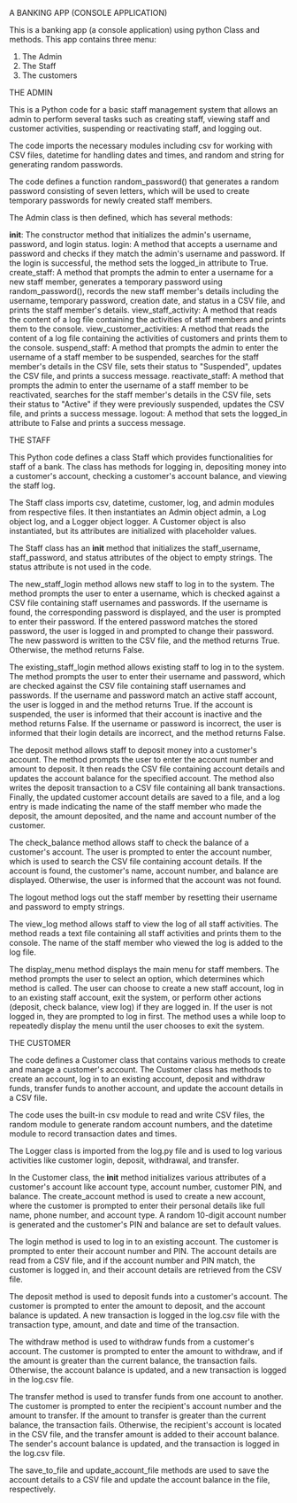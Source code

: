 A BANKING APP (CONSOLE APPLICATION)


This is a banking app (a console application) using python Class and methods.
This app contains three menu: 
1.	The Admin
2.	The Staff
3.	The customers



THE ADMIN


This is a Python code for a basic staff management system that allows an admin to perform several tasks such as creating staff, viewing staff and customer activities, suspending or reactivating staff, and logging out.

The code imports the necessary modules including csv for working with CSV files, datetime for handling dates and times, and random and string for generating random passwords.

The code defines a function random_password() that generates a random password consisting of seven letters, which will be used to create temporary passwords for newly created staff members.

The Admin class is then defined, which has several methods:

__init__: The constructor method that initializes the admin's username, password, and login status.
login: A method that accepts a username and password and checks if they match the admin's username and password. If the login is successful, the method sets the logged_in attribute to True.
create_staff: A method that prompts the admin to enter a username for a new staff member, generates a temporary password using random_password(), records the new staff member's details including the username, temporary password, creation date, and status in a CSV file, and prints the staff member's details.
view_staff_activity: A method that reads the content of a log file containing the activities of staff members and prints them to the console.
view_customer_activities: A method that reads the content of a log file containing the activities of customers and prints them to the console.
suspend_staff: A method that prompts the admin to enter the username of a staff member to be suspended, searches for the staff member's details in the CSV file, sets their status to "Suspended", updates the CSV file, and prints a success message.
reactivate_staff: A method that prompts the admin to enter the username of a staff member to be reactivated, searches for the staff member's details in the CSV file, sets their status to "Active" if they were previously suspended, updates the CSV file, and prints a success message.
logout: A method that sets the logged_in attribute to False and prints a success message.



THE STAFF


This Python code defines a class Staff which provides functionalities for staff of a bank. The class has methods for logging in, depositing money into a customer's account, checking a customer's account balance, and viewing the staff log.

The Staff class imports csv, datetime, customer, log, and admin modules from respective files. It then instantiates an Admin object admin, a Log object log, and a Logger object logger. A Customer object is also instantiated, but its attributes are initialized with placeholder values.

The Staff class has an __init__ method that initializes the staff_username, staff_password, and status attributes of the object to empty strings. The status attribute is not used in the code.

The new_staff_login method allows new staff to log in to the system. The method prompts the user to enter a username, which is checked against a CSV file containing staff usernames and passwords. If the username is found, the corresponding password is displayed, and the user is prompted to enter their password. If the entered password matches the stored password, the user is logged in and prompted to change their password. The new password is written to the CSV file, and the method returns True. Otherwise, the method returns False.

The existing_staff_login method allows existing staff to log in to the system. The method prompts the user to enter their username and password, which are checked against the CSV file containing staff usernames and passwords. If the username and password match an active staff account, the user is logged in and the method returns True. If the account is suspended, the user is informed that their account is inactive and the method returns False. If the username or password is incorrect, the user is informed that their login details are incorrect, and the method returns False.

The deposit method allows staff to deposit money into a customer's account. The method prompts the user to enter the account number and amount to deposit. It then reads the CSV file containing account details and updates the account balance for the specified account. The method also writes the deposit transaction to a CSV file containing all bank transactions. Finally, the updated customer account details are saved to a file, and a log entry is made indicating the name of the staff member who made the deposit, the amount deposited, and the name and account number of the customer.

The check_balance method allows staff to check the balance of a customer's account. The user is prompted to enter the account number, which is used to search the CSV file containing account details. If the account is found, the customer's name, account number, and balance are displayed. Otherwise, the user is informed that the account was not found.

The logout method logs out the staff member by resetting their username and password to empty strings.

The view_log method allows staff to view the log of all staff activities. The method reads a text file containing all staff activities and prints them to the console. The name of the staff member who viewed the log is added to the log file.

The display_menu method displays the main menu for staff members. The method prompts the user to select an option, which determines which method is called. The user can choose to create a new staff account, log in to an existing staff account, exit the system, or perform other actions (deposit, check balance, view log) if they are logged in. If the user is not logged in, they are prompted to log in first. The method uses a while loop to repeatedly display the menu until the user chooses to exit the system.



THE CUSTOMER

The code defines a Customer class that contains various methods to create and manage a customer's account. The Customer class has methods to create an account, log in to an existing account, deposit and withdraw funds, transfer funds to another account, and update the account details in a CSV file.

The code uses the built-in csv module to read and write CSV files, the random module to generate random account numbers, and the datetime module to record transaction dates and times.

The Logger class is imported from the log.py file and is used to log various activities like customer login, deposit, withdrawal, and transfer.

In the Customer class, the __init__ method initializes various attributes of a customer's account like account type, account number, customer PIN, and balance. The create_account method is used to create a new account, where the customer is prompted to enter their personal details like full name, phone number, and account type. A random 10-digit account number is generated and the customer's PIN and balance are set to default values.

The login method is used to log in to an existing account. The customer is prompted to enter their account number and PIN. The account details are read from a CSV file, and if the account number and PIN match, the customer is logged in, and their account details are retrieved from the CSV file.

The deposit method is used to deposit funds into a customer's account. The customer is prompted to enter the amount to deposit, and the account balance is updated. A new transaction is logged in the log.csv file with the transaction type, amount, and date and time of the transaction.

The withdraw method is used to withdraw funds from a customer's account. The customer is prompted to enter the amount to withdraw, and if the amount is greater than the current balance, the transaction fails. Otherwise, the account balance is updated, and a new transaction is logged in the log.csv file.

The transfer method is used to transfer funds from one account to another. The customer is prompted to enter the recipient's account number and the amount to transfer. If the amount to transfer is greater than the current balance, the transaction fails. Otherwise, the recipient's account is located in the CSV file, and the transfer amount is added to their account balance. The sender's account balance is updated, and the transaction is logged in the log.csv file.

The save_to_file and update_account_file methods are used to save the account details to a CSV file and update the account balance in the file, respectively.


